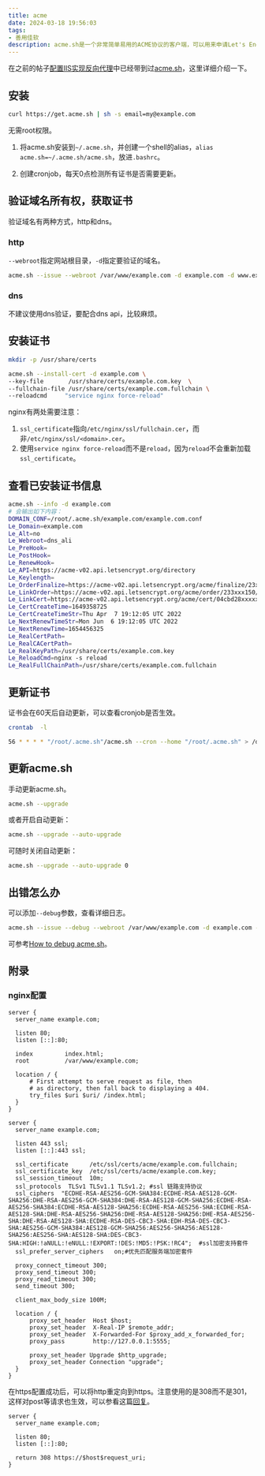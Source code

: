 ```yaml
---
title: acme
date: 2024-03-18 19:56:03
tags:
- 善用佳软
description: acme.sh是一个非常简单易用的ACME协议的客户端，可以用来申请Let's Encrypt的免费SSL证书。
---
```

在之前的帖子<a href="{% post_path 'configure-iis' %}#安装SSL证书">配置IIS实现反向代理</a>中已经带到过[acme.sh](https://github.com/acmesh-official/acme.sh)，这里详细介绍一下。

## 安装

```bash
curl https://get.acme.sh | sh -s email=my@example.com
```

无需root权限。

1. 将acme.sh安装到`~/.acme.sh`，并创建一个shell的alias，`alias acme.sh=~/.acme.sh/acme.sh`，放进`.bashrc`。

2. 创建cronjob，每天0点检测所有证书是否需要更新。

## 验证域名所有权，获取证书

验证域名有两种方式，http和dns。

### http

`--webroot`指定网站根目录，`-d`指定要验证的域名。

```bash
acme.sh --issue --webroot /var/www/example.com -d example.com -d www.example.com
```

### dns

不建议使用dns验证，要配合dns api，比较麻烦。

## 安装证书

```bash
mkdir -p /usr/share/certs

acme.sh --install-cert -d example.com \
--key-file       /usr/share/certs/example.com.key  \
--fullchain-file /usr/share/certs/example.com.fullchain \
--reloadcmd     "service nginx force-reload"
```

nginx有两处需要注意：
1. `ssl_certificate`指向`/etc/nginx/ssl/fullchain.cer`，而非`/etc/nginx/ssl/<domain>.cer`。
2. 使用`service nginx force-reload`而不是`reload`，因为`reload`不会重新加载`ssl_certificate`。

## 查看已安装证书信息

```bash
acme.sh --info -d example.com
# 会输出如下内容：
DOMAIN_CONF=/root/.acme.sh/example.com/example.com.conf
Le_Domain=example.com
Le_Alt=no
Le_Webroot=dns_ali
Le_PreHook=
Le_PostHook=
Le_RenewHook=
Le_API=https://acme-v02.api.letsencrypt.org/directory
Le_Keylength=
Le_OrderFinalize=https://acme-v02.api.letsencrypt.org/acme/finalize/23xxxx150/781xxxx4310
Le_LinkOrder=https://acme-v02.api.letsencrypt.org/acme/order/233xxx150/781xxxx4310
Le_LinkCert=https://acme-v02.api.letsencrypt.org/acme/cert/04cbd28xxxxxx349ecaea8d07
Le_CertCreateTime=1649358725
Le_CertCreateTimeStr=Thu Apr  7 19:12:05 UTC 2022
Le_NextRenewTimeStr=Mon Jun  6 19:12:05 UTC 2022
Le_NextRenewTime=1654456325
Le_RealCertPath=
Le_RealCACertPath=
Le_RealKeyPath=/usr/share/certs/example.com.key
Le_ReloadCmd=nginx -s reload
Le_RealFullChainPath=/usr/share/certs/example.com.fullchain
```

## 更新证书

证书会在60天后自动更新，可以查看cronjob是否生效。

```bash
crontab  -l

56 * * * * "/root/.acme.sh"/acme.sh --cron --home "/root/.acme.sh" > /dev/null
```

## 更新acme.sh

手动更新acme.sh。

```bash
acme.sh --upgrade
```

或者开启自动更新：
  
```bash
acme.sh --upgrade --auto-upgrade
```

可随时关闭自动更新：

```bash
acme.sh --upgrade --auto-upgrade 0
```

## 出错怎么办

可以添加`--debug`参数，查看详细日志。

```bash
acme.sh --issue --debug --webroot /var/www/example.com -d example.com -d www.example.com
```

可参考[How to debug acme.sh](https://github.com/Neilpang/acme.sh/wiki/How-to-debug-acme.sh)。

## 附录

### nginx配置

```nginx
server {
  server_name example.com;

  listen 80;
  listen [::]:80;

  index         index.html;
  root          /var/www/example.com;

  location / {
      # First attempt to serve request as file, then
      # as directory, then fall back to displaying a 404.
      try_files $uri $uri/ /index.html;
  }
}

server {
  server_name example.com;

  listen 443 ssl;
  listen [::]:443 ssl;

  ssl_certificate      /etc/ssl/certs/acme/example.com.fullchain;
  ssl_certificate_key  /etc/ssl/certs/acme/example.com.key;
  ssl_session_timeout  10m;
  ssl_protocols  TLSv1 TLSv1.1 TLSv1.2; #ssl 链路支持协议
  ssl_ciphers  "ECDHE-RSA-AES256-GCM-SHA384:ECDHE-RSA-AES128-GCM-SHA256:DHE-RSA-AES256-GCM-SHA384:DHE-RSA-AES128-GCM-SHA256:ECDHE-RSA-AES256-SHA384:ECDHE-RSA-AES128-SHA256:ECDHE-RSA-AES256-SHA:ECDHE-RSA-AES128-SHA:DHE-RSA-AES256-SHA256:DHE-RSA-AES128-SHA256:DHE-RSA-AES256-SHA:DHE-RSA-AES128-SHA:ECDHE-RSA-DES-CBC3-SHA:EDH-RSA-DES-CBC3-SHA:AES256-GCM-SHA384:AES128-GCM-SHA256:AES256-SHA256:AES128-SHA256:AES256-SHA:AES128-SHA:DES-CBC3-SHA:HIGH:!aNULL:!eNULL:!EXPORT:!DES:!MD5:!PSK:!RC4";  #ssl加密支持套件
  ssl_prefer_server_ciphers   on;#优先匹配服务端加密套件

  proxy_connect_timeout 300;
  proxy_send_timeout 300;
  proxy_read_timeout 300;
  send_timeout 300;
  
  client_max_body_size 100M;

  location / {
      proxy_set_header  Host $host;
      proxy_set_header  X-Real-IP $remote_addr;
      proxy_set_header  X-Forwarded-For $proxy_add_x_forwarded_for;
      proxy_pass        http://127.0.0.1:5555;

      proxy_set_header Upgrade $http_upgrade;
      proxy_set_header Connection "upgrade";
  }
}
```

在https配置成功后，可以将http重定向到https。注意使用的是308而不是301，这样对post等请求也生效，可以参看这篇[回复](https://stackoverflow.com/questions/13628831/apache-301-redirect-and-preserving-post-data)。

```nginx
server {
  server_name example.com;

  listen 80;
  listen [::]:80;

  return 308 https://$host$request_uri;
}
```
